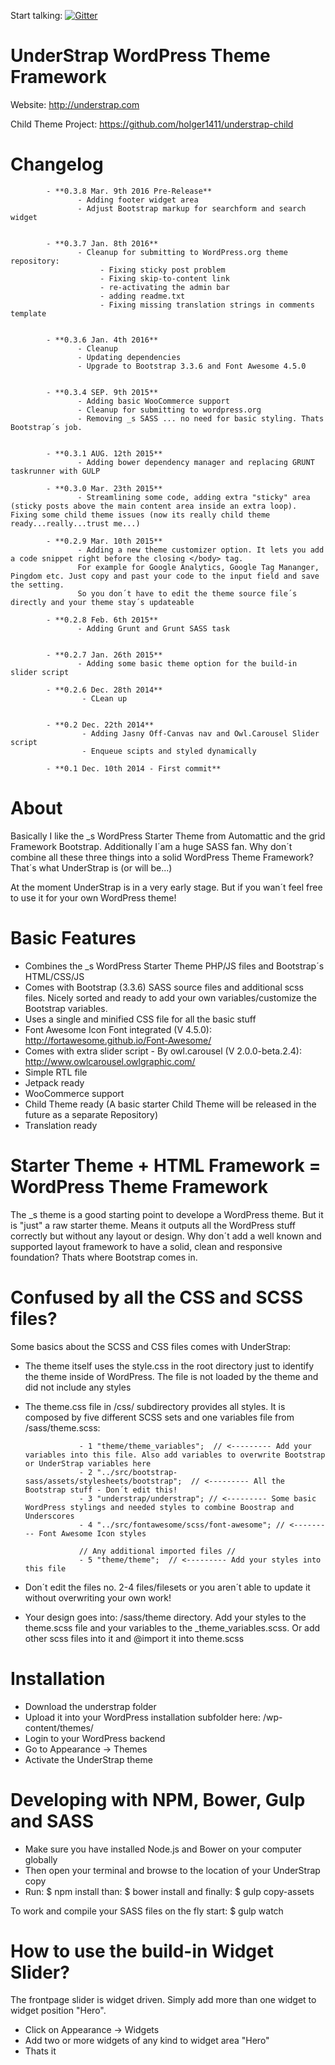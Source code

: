 Start talking: [![Gitter](https://badges.gitter.im/Join%20Chat.svg)](https://gitter.im/holger1411/understrap?utm_source=badge&utm_medium=badge&utm_campaign=pr-badge&utm_content=body_badge)

UnderStrap WordPress Theme Framework
===

Website: http://understrap.com

Child Theme Project: https://github.com/holger1411/understrap-child

Changelog
=
            - **0.3.8 Mar. 9th 2016 Pre-Release**
                   - Adding footer widget area
                   - Adjust Bootstrap markup for searchform and search widget


            - **0.3.7 Jan. 8th 2016**
                   - Cleanup for submitting to WordPress.org theme repository:
                        - Fixing sticky post problem
                        - Fixing skip-to-content link
                        - re-activating the admin bar
                        - adding readme.txt
                        - Fixing missing translation strings in comments template


            - **0.3.6 Jan. 4th 2016**
                   - Cleanup
                   - Updating dependencies
                   - Upgrade to Bootstrap 3.3.6 and Font Awesome 4.5.0
                   

            - **0.3.4 SEP. 9th 2015**
                   - Adding basic WooCommerce support
                   - Cleanup for submitting to wordpress.org
                   - Removing _s SASS ... no need for basic styling. Thats Bootstrap´s job.


            - **0.3.1 AUG. 12th 2015**
                   - Adding bower dependency manager and replacing GRUNT taskrunner with GULP

            - **0.3.0 Mar. 23th 2015**
                   - Streamlining some code, adding extra "sticky" area (sticky posts above the main content area inside an extra loop). Fixing some child theme issues (now its really child theme ready...really...trust me...)

            - **0.2.9 Mar. 10th 2015**
                   - Adding a new theme customizer option. It lets you add a code snippet right before the closing </body> tag.
                   For example for Google Analytics, Google Tag Mananger, Pingdom etc. Just copy and past your code to the input field and save the setting.
                   So you don´t have to edit the theme source file´s directly and your theme stay´s updateable

            - **0.2.8 Feb. 6th 2015**
                   - Adding Grunt and Grunt SASS task


            - **0.2.7 Jan. 26th 2015**
                   - Adding some basic theme option for the build-in slider script

            - **0.2.6 Dec. 28th 2014**
                    - CLean up
                    
                    
            - **0.2 Dec. 22th 2014**
                    - Adding Jasny Off-Canvas nav and Owl.Carousel Slider script
                    - Enqueue scipts and styled dynamically
                                   
            - **0.1 Dec. 10th 2014 - First commit**

About
=
Basically I like the _s WordPress Starter Theme from Automattic and the grid Framework Bootstrap. Additionally I´am a huge SASS fan. Why don´t combine all these three things into a solid WordPress Theme Framework?
That´s what UnderStrap is (or will be...)

At the moment UnderStrap is in a very early stage. But if you wan´t feel free to use it for your own WordPress theme!

Basic Features
=
- Combines the _s WordPress Starter Theme PHP/JS files and Bootstrap´s HTML/CSS/JS
- Comes with Bootstrap (3.3.6) SASS source files and additional scss files. Nicely sorted and ready to add your own variables/customize the Bootstrap variables.
- Uses a single and minified CSS file for all the basic stuff
- Font Awesome Icon Font integrated (V 4.5.0): http://fortawesome.github.io/Font-Awesome/
- Comes with extra slider script - By owl.carousel (V 2.0.0-beta.2.4): http://www.owlcarousel.owlgraphic.com/
- Simple RTL file
- Jetpack ready
- WooCommerce support
- Child Theme ready (A basic starter Child Theme will be released in the future as a separate Repository)
- Translation ready

Starter Theme + HTML Framework = WordPress Theme Framework
=
The _s theme is a good starting point to develope a WordPress theme. But it is "just" a raw starter theme. Means it outputs all the WordPress stuff correctly but without any layout or design.
Why don´t add a well known and supported layout framework to have a solid, clean and responsive foundation? Thats where Bootstrap comes in.

Confused by all the CSS and SCSS files?
=
Some basics about the SCSS and CSS files comes with UnderStrap:
- The theme itself uses the style.css in the root directory just to identify the theme inside of WordPress. The file is not loaded by the theme and did not include any styles
- The theme.css file in /css/ subdirectory provides all styles. It is composed by five different SCSS sets and one variables file from /sass/theme.scss:

                  - 1 "theme/theme_variables";  // <--------- Add your variables into this file. Also add variables to overwrite Bootstrap or UnderStrap variables here
                  - 2 "../src/bootstrap-sass/assets/stylesheets/bootstrap";  // <--------- All the Bootstrap stuff - Don´t edit this!
                  - 3 "understrap/understrap"; // <--------- Some basic WordPress stylings and needed styles to combine Boostrap and Underscores
                  - 4 "../src/fontawesome/scss/font-awesome"; // <--------- Font Awesome Icon styles

                  // Any additional imported files //
                  - 5 "theme/theme";  // <--------- Add your styles into this file

- Don´t edit the files no. 2-4 files/filesets or you aren´t able to update it without overwriting your own work!
- Your design goes into: /sass/theme directory. Add your styles to the theme.scss file and your variables to the _theme_variables.scss. Or add other scss files into it and @import it into theme.scss

Installation
=
- Download the understrap folder
- Upload it into your WordPress installation subfolder here: /wp-content/themes/
- Login to your WordPress backend 
- Go to Appearance -> Themes
- Activate the UnderStrap theme

Developing with NPM, Bower, Gulp and SASS
=
- Make sure you have installed Node.js and Bower on your computer globally
- Then open your terminal and browse to the location of your UnderStrap copy
- Run:
                  $ npm install
than:
                  $ bower install
and finally:
                  $ gulp copy-assets

To work and compile your SASS files on the fly start:
                  $ gulp watch


How to use the build-in Widget Slider?
=
The frontpage slider is widget driven. Simply add more than one widget to widget position "Hero".
- Click on Appearance -> Widgets 
- Add two or more widgets of any kind to widget area "Hero"
- Thats it
